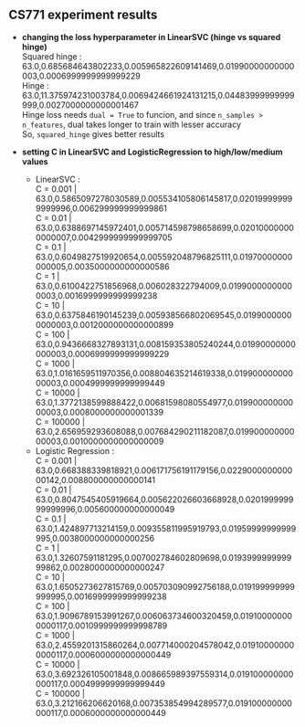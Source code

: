 ## CS771 experiment results

* **changing the loss hyperparameter in LinearSVC (hinge vs squared hinge)**  
Squared hinge : 63.0,0.685684643802233,0.005965822609141469,0.01990000000000003,0.0006999999999999229  
Hinge :         63.0,11.375974231003784,0.0069424661924131215,0.04483999999999999,0.0027000000000001467  
Hinge loss needs `dual = True` to funcion, and since `n_samples > n_features`, dual takes longer to train with lesser accuracy   
So, `squared_hinge` gives better results

* **setting C in LinearSVC and LogisticRegression to high/low/medium values**  
    * LinearSVC :   
        C = 0.001 | 63.0,0.5865097278030589,0.005534105806145817,0.020199999999999996,0.006299999999999861   
        C = 0.01 | 63.0,0.6388697145972401,0.005714598798658699,0.020100000000000007,0.0042999999999999705  
        C = 0.1 | 63.0,0.6049827519920654,0.005592048796825111,0.01970000000000005,0.0035000000000000586  
        C = 1 | 63.0,0.6100422751856968,0.006028322794009,0.01990000000000003,0.0016999999999999238  
        C = 10 | 63.0,0.6375846190145239,0.005938566802069545,0.01990000000000003,0.0012000000000000899  
        C = 100 | 63.0,0.9436668327893131,0.008159353805240244,0.01990000000000003,0.0006999999999999229  
        C = 1000 | 63.0,1.0161659511970356,0.008804635214619338,0.01990000000000003,0.0004999999999999449  
        C = 10000 | 63.0,1.3772138599888422,0.00681598080554977,0.01990000000000003,0.0008000000000001339  
        C = 100000 | 63.0,2.656959293608088,0.007684290211182087,0.01990000000000003,0.0010000000000000009  
    * Logistic Regression :  
        C = 0.001 | 63.0,0.668388339818921,0.006171756191179156,0.022900000000000142,0.008800000000000141  
        C = 0.01 | 63.0,0.8047545405919664,0.005622026603668928,0.020199999999999996,0.005600000000000049  
        C = 0.1 | 63.0,1.424897713214159,0.009355811995919793,0.01959999999999995,0.0038000000000000256  
        C = 1 | 63.0,1.32607591181295,0.007002784602809698,0.019399999999999862,0.0028000000000000247  
        C = 10 | 63.0,1.6505273627815769,0.005703090992756188,0.019199999999999995,0.0016999999999999238  
        C = 100 | 63.0,1.9096789153991267,0.006063734600320459,0.019100000000000117,0.0010999999999998789  
        C = 1000 | 63.0,2.4559201315860264,0.007714000204578042,0.019100000000000117,0.0006000000000000449  
        C = 10000 | 63.0,3.692326105001848,0.008665989397559314,0.019100000000000117,0.0004999999999999449  
        C = 100000 | 63.0,3.212166206620168,0.007353854994289577,0.019100000000000117,0.0006000000000000449  
    